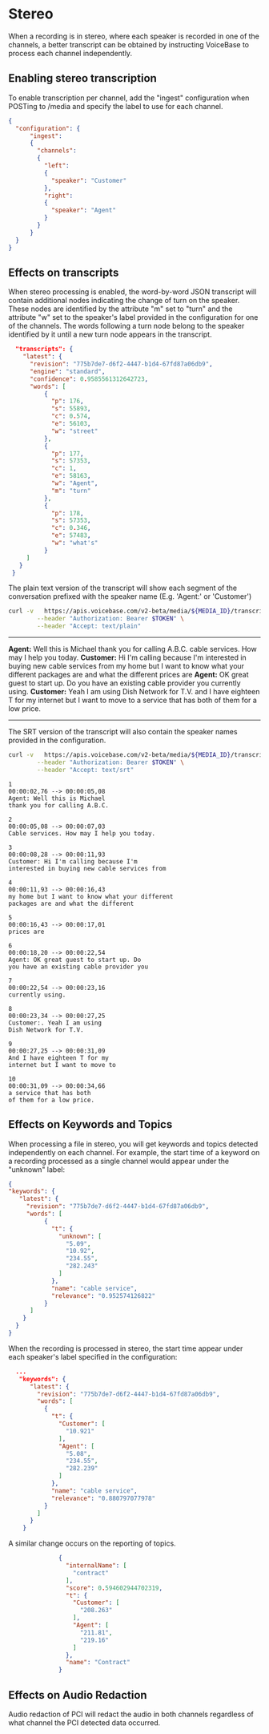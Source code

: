 # Stereo

When a recording is in stereo, where each speaker is recorded in one of the
channels, a better transcript can be obtained by instructing VoiceBase to process
each channel independently.

## Enabling stereo transcription

To enable transcription per channel, add the "ingest" configuration when POSTing
to /media and specify the label to use for each channel.

```json
{
  "configuration": {
      "ingest":
      {
        "channels":
        {
          "left":
          {
            "speaker": "Customer"
          },
          "right":
          {
            "speaker": "Agent"
          }
        }
      }
  }
}
```

## Effects on transcripts

When stereo processing is enabled, the word-by-word JSON transcript will contain
additional nodes indicating the change of turn on the speaker. These nodes are
identified by the attribute "m" set to "turn" and the attribute "w" set to the
speaker's label provided in the configuration for one of the channels. The words
following a turn node belong to the speaker identified by it until a new turn
node appears in the transcript.

```json
  "transcripts": {
    "latest": {
      "revision": "775b7de7-d6f2-4447-b1d4-67fd87a06db9",
      "engine": "standard",
      "confidence": 0.9585561312642723,
      "words": [
          {
            "p": 176,
            "s": 55893,
            "c": 0.574,
            "e": 56103,
            "w": "street"
          },
          {
            "p": 177,
            "s": 57353,
            "c": 1,
            "e": 58163,
            "w": "Agent",
            "m": "turn"
          },
          {
            "p": 178,
            "s": 57353,
            "c": 0.346,
            "e": 57483,
            "w": "what's"
          }
     ]
   }
 }
```

The plain text version of the transcript will show each segment of the conversation
prefixed with the speaker name (E.g. 'Agent:' or  'Customer')

```bash
curl -v   https://apis.voicebase.com/v2-beta/media/${MEDIA_ID}/transcripts/latest \
        --header "Authorization: Bearer $TOKEN" \
        --header "Accept: text/plain"
```

---
**Agent:** Well this is Michael thank you for calling A.B.C. cable services.
How may I help you today. **Customer:** Hi I'm calling because I'm interested
in buying new cable services from my home but I want to know what your different
packages are and what the different prices are **Agent:** OK great guest to
start up.  Do you have an existing cable provider you currently using. **Customer:**
Yeah I am using Dish Network for T.V. and I have eighteen T for my internet but
I want to move to a service that has both of them for a low price.

---


The SRT version of the transcript will also contain the speaker names provided in
the configuration.

```bash
curl -v   https://apis.voicebase.com/v2-beta/media/${MEDIA_ID}/transcripts/latest \
        --header "Authorization: Bearer $TOKEN" \
        --header "Accept: text/srt"
```

```
1
00:00:02,76 --> 00:00:05,08
Agent: Well this is Michael
thank you for calling A.B.C.

2
00:00:05,08 --> 00:00:07,03
Cable services. How may I help you today.

3
00:00:08,28 --> 00:00:11,93
Customer: Hi I'm calling because I'm
interested in buying new cable services from

4
00:00:11,93 --> 00:00:16,43
my home but I want to know what your different
packages are and what the different

5
00:00:16,43 --> 00:00:17,01
prices are

6
00:00:18,20 --> 00:00:22,54
Agent: OK great guest to start up. Do
you have an existing cable provider you

7
00:00:22,54 --> 00:00:23,16
currently using.

8
00:00:23,34 --> 00:00:27,25
Customer:. Yeah I am using
Dish Network for T.V.

9
00:00:27,25 --> 00:00:31,09
And I have eighteen T for my
internet but I want to move to

10
00:00:31,09 --> 00:00:34,66
a service that has both
of them for a low price.
```


## Effects on Keywords and Topics

When processing a file in stereo, you will get keywords and topics detected
independently on each channel. For example, the start time of a keyword on a recording processed
as a single channel would appear under the "unknown" label:

```json
{
"keywords": {
   "latest": {
     "revision": "775b7de7-d6f2-4447-b1d4-67fd87a06db9",
     "words": [
          {
            "t": {
              "unknown": [
                "5.09",
                "10.92",
                "234.55",
                "282.243"
              ]
            },
            "name": "cable service",
            "relevance": "0.952574126822"
          }
      ]
    }
  }
}
```
When the recording is processed in stereo, the start time appear under each speaker's
label specified in the configuration:

```json
  ...
   "keywords": {
      "latest": {
        "revision": "775b7de7-d6f2-4447-b1d4-67fd87a06db9",
        "words": [
          {
            "t": {
              "Customer": [
                "10.921"
              ],
              "Agent": [
                "5.08",
                "234.55",
                "282.239"
              ]
            },
            "name": "cable service",
            "relevance": "0.880797077978"
          }
        ]
      }
    }
```

A similar change occurs on the reporting of topics.
```json
              {
                "internalName": [
                  "contract"
                ],
                "score": 0.594602944702319,
                "t": {
                  "Customer": [
                    "208.263"
                  ],
                  "Agent": [
                    "211.81",
                    "219.16"
                  ]
                },
                "name": "Contract"
              }
```

## Effects on Audio Redaction

Audio redaction of PCI will redact the audio in both channels regardless of what channel
the PCI detected data occurred.
